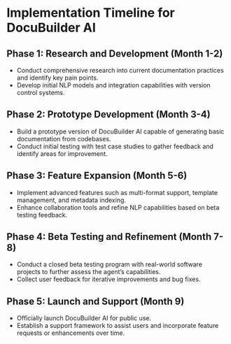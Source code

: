 # Implementation Timeline for DocuBuilder AI

## Phase 1: Research and Development (Month 1-2)
- Conduct comprehensive research into current documentation practices and identify key pain points.
- Develop initial NLP models and integration capabilities with version control systems.

## Phase 2: Prototype Development (Month 3-4)
- Build a prototype version of DocuBuilder AI capable of generating basic documentation from codebases.
- Conduct initial testing with test case studies to gather feedback and identify areas for improvement.

## Phase 3: Feature Expansion (Month 5-6)
- Implement advanced features such as multi-format support, template management, and metadata indexing.
- Enhance collaboration tools and refine NLP capabilities based on beta testing feedback.

## Phase 4: Beta Testing and Refinement (Month 7-8)
- Conduct a closed beta testing program with real-world software projects to further assess the agent’s capabilities.
- Collect user feedback for iterative improvements and bug fixes.

## Phase 5: Launch and Support (Month 9)
- Officially launch DocuBuilder AI for public use.
- Establish a support framework to assist users and incorporate feature requests or enhancements over time.